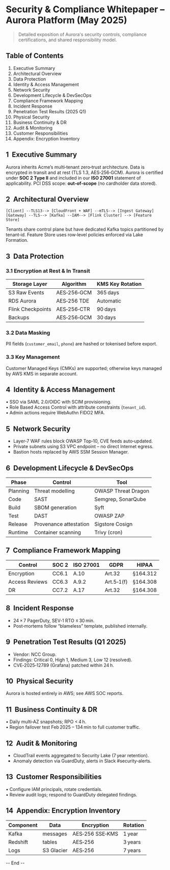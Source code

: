 # Security & Compliance Whitepaper – Aurora Platform (May 2025)

> Detailed exposition of Aurora's security controls, compliance certifications,
> and shared responsibility model.

## Table of Contents
1. Executive Summary  
2. Architectural Overview  
3. Data Protection  
4. Identity & Access Management  
5. Network Security  
6. Development Lifecycle & DevSecOps  
7. Compliance Framework Mapping  
8. Incident Response  
9. Penetration Test Results (2025 Q1)  
10. Physical Security  
11. Business Continuity & DR  
12. Audit & Monitoring  
13. Customer Responsibilities  
14. Appendix: Encryption Inventory

## 1  Executive Summary
Aurora inherits Acme’s multi‑tenant zero‑trust architecture. Data is
encrypted in transit and at rest (TLS 1.3, AES‑256‑GCM). Aurora is certified
under **SOC 2 Type II** and included in our **ISO 27001** statement of
applicability. PCI DSS scope: **out‑of‑scope** (no cardholder data stored).

## 2  Architectural Overview
```
[Client] --TLS13--> [CloudFront + WAF] --mTLS--> [Ingest Gateway]
[Gateway] --TLS--> [Kafka] --IAM--> [Flink Cluster] --> [Feature Store]
```
Tenants share control plane but have dedicated Kafka topics partitioned by
tenant‑id. Feature Store uses row‑level policies enforced via
Lake Formation.

## 3  Data Protection
### 3.1 Encryption at Rest & In Transit
| Storage Layer | Algorithm | KMS Key Rotation |
|---------------|-----------|------------------|
| S3 Raw Events | AES‑256‑GCM | 365 days |
| RDS Aurora | AES‑256 TDE | Automatic |
| Flink Checkpoints | AES‑256‑CTR | 90 days |
| Backups | AES‑256‑GCM | 30 days |

### 3.2 Data Masking
PII fields (`customer_email`, `phone`) are hashed or tokenised before export.

### 3.3 Key Management
Customer Managed Keys (CMKs) are supported; otherwise keys managed by AWS KMS
in separate account.

## 4  Identity & Access Management
• SSO via SAML 2.0/OIDC with SCIM provisioning.  
• Role Based Access Control with attribute constraints (`tenant_id`).  
• Admin actions require WebAuthn FIDO2 MFA.

## 5  Network Security
* Layer‑7 WAF rules block OWASP Top‑10, CVE feeds auto‑updated.  
* Private subnets using S3 VPC endpoint – no direct Internet egress.  
* Bastion hosts replaced by AWS SSM Session Manager.

## 6  Development Lifecycle & DevSecOps
| Phase | Control | Tool |
|-------|---------|------|
| Planning | Threat modelling | OWASP Threat Dragon |
| Code | SAST | Semgrep, SonarQube |
| Build | SBOM generation | Syft |
| Test | DAST | OWASP ZAP |
| Release | Provenance attestation | Sigstore Cosign |
| Runtime | Container scanning | Trivy (cron) |

## 7  Compliance Framework Mapping
| Control | SOC 2 | ISO 27001 | GDPR | HIPAA |
|---------|-------|-----------|-------|-------|
| Encryption | CC6.1 | A.10 | Art.32 | §164.312 |
| Access Reviews | CC6.3 | A.9.2 | Art.5‑1(f) | §164.308 |
| DR | CC7.2 | A.17 | Art.32 | §164.308 |

## 8  Incident Response
* 24 × 7 PagerDuty, SEV‑1 RTO ≤ 30 min.  
* Post‑mortems follow “blameless” template, published internally.

## 9  Penetration Test Results (Q1 2025)
* Vendor: NCC Group.  
* Findings: Critical 0, High 1, Medium 3, Low 12 (resolved).  
* CVE‑2025‑12789 (Grafana) patched within 24 h.

## 10  Physical Security
Aurora is hosted entirely in AWS; see AWS SOC reports.

## 11  Business Continuity & DR
• Daily multi‑AZ snapshots; RPO < 4 h.  
• Region failover test Feb 2025 – 134 min to full customer traffic.

## 12  Audit & Monitoring
* CloudTrail events aggregated to Security Lake (7 year retention).  
* Anomaly detection via GuardDuty, alerts in Slack #security‑alerts.

## 13  Customer Responsibilities
• Configure IAM principals, rotate credentials.  
• Review audit logs; respond to GuardDuty delegated findings.

## 14  Appendix: Encryption Inventory
| Component | Data | Encryption | Rotation |
|-----------|------|------------|----------|
| Kafka | messages | AES‑256 SSE‑KMS | 1 year |
| Redshift | tables | AES‑256 | 3 years |
| Logs | S3 Glacier | AES‑256 | 7 years |

-- End --